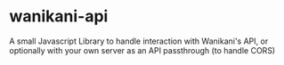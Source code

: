 # wanikani-api
A small Javascript Library to handle interaction with Wanikani's API, or optionally with your own server as an API passthrough (to handle CORS)
